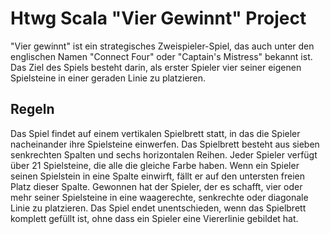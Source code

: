 # Htwg Scala "Vier Gewinnt" Project 

"Vier gewinnt" ist ein strategisches Zweispieler-Spiel, das auch unter den englischen Namen "Connect Four" oder "Captain's Mistress" bekannt ist. Das Ziel des Spiels besteht darin, als erster Spieler vier seiner eigenen Spielsteine in einer geraden Linie zu platzieren.

## Regeln
Das Spiel findet auf einem vertikalen Spielbrett statt, in das die Spieler nacheinander ihre Spielsteine einwerfen. Das Spielbrett besteht aus sieben senkrechten Spalten und sechs horizontalen Reihen. Jeder Spieler verfügt über 21 Spielsteine, die alle die gleiche Farbe haben. Wenn ein Spieler seinen Spielstein in eine Spalte einwirft, fällt er auf den untersten freien Platz dieser Spalte. Gewonnen hat der Spieler, der es schafft, vier oder mehr seiner Spielsteine in eine waagerechte, senkrechte oder diagonale Linie zu platzieren. Das Spiel endet unentschieden, wenn das Spielbrett komplett gefüllt ist, ohne dass ein Spieler eine Viererlinie gebildet hat.
